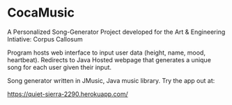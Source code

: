 CocaMusic
=========

A Personalized Song-Generator Project developed for the Art & Engineering Intiative: Corpus Callosum

Program hosts web interface to input user data (height, name, mood, heartbeat).
Redirects to Java Hosted webpage that generates a unique song for each user given their input.

Song generator written in JMusic, Java music library. Try the app out at:

https://quiet-sierra-2290.herokuapp.com/
